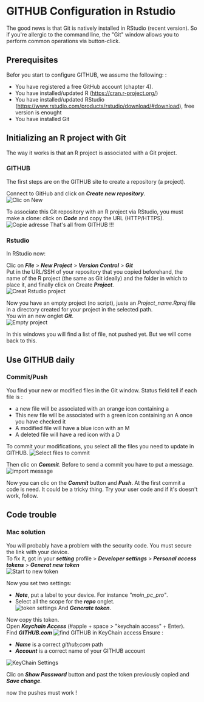 # GITHUB Configuration in Rstudio

The good news is that Git is natively installed in RStudio (recent version). So if you're allergic to the command line, the "Git" window allows you to perform common operations via button-click.   


## Prerequisites

Befor you start to configure GITHUB, we assume the following: :   
- You have registered a free GitHub account (chapter 4).
- You have installed/updated R (https://cran.r-project.org/)   
- You have installed/updated RStudio (https://www.rstudio.com/products/rstudio/download/#download), free version is enought   
- You have installed Git    


## Initializing an R project with Git

The way it works is that an R project is associated with a Git project.   


### GITHUB

The first steps are on the GITHUB site to create a repository (a project).   

Connect to GitHub and click on ***Create new repository***.   
![Clic on New](Figures/new_repo.png)

To associate this Git repository with an R project via RStudio, you must make a clone: click on ***Code*** and copy the URL (HTTP/HTTPS).    
![Copie adresse](Figures/cp_http.png)
That's all from GITHUB !!!    

### Rstudio

In RStudio now:   

Clic on ***File*** > ***New Project*** > ***Version Control*** > ***Git***    
Put in the URL/SSH of your repository that you copied beforehand, the name of the R project (the same as Git ideally) and the folder in which to place it, and finally click on Create ***Project***.    
![Creat Rstudio project](Figures/new_project.png)

Now you have an empty project (no script), juste an *Project_name.Rproj* file in a directory created for your project in the selected path.   
You win an new onglet ***Git***.   
![Empty project](Figures/empty_project.png)

In this windows you will find a list of file, not pushed yet. But we will come back to this.     


## Use GITHUB daily

### Commit/Push

You find your new or modified files in the Git window. Status field tell if each file is :    

- a new file will be associated with an orange icon containing a 
- This new file will be associated with a green icon containing an A once you have checked it
- A modified file will have a blue icon with an M
- A deleted file will have a red icon with a D

To commit your modifications, you select all the files you need to update in GITHUB. 
![Select files to commit](Figures/commit_select_file.png)

Then clic on ***Commit***. Before to send a commit you have to put a message.   
![import message](Figures/commit_message.png)

Now you can clic on the ***Commit*** button and ***Push***. At the first commit a code is need. It could be a tricky thing. Try your user code and if it's doesn't work, follow.     

## Code trouble

### Mac solution

You will probably have a problem with the security code. You must secure the link with your device.    
To fix it, got in your ***setting*** profile > ***Developer settings*** > ***Personal access tokens*** > ***Generat new token***   
![Start to new token](Figures/token_start.png)

Now you set two settings:   
- ***Note***, put a label to your device. For instance *"moin_pc_pro"*.    
- Select all the scope for the ***repo*** onglet.    
![token settings](Figures/token_setting.png)
And ***Generate token***.   

Now copy this token.   
Open ***Keychain Access*** (#apple + space > "keychain access" + Enter).    
Find ***GITHUB.com*** 
![find GITHUB in KeyChain access](Figures/Key_access_github.png)
Ensure :   
- ***Name*** is a correct *github;com* path    
- ***Account*** is a correct name of your GITHUB account

![KeyChain Settings](Figures/keyChain_settings.png)

Clic on ***Show Password*** button and past the token previously copied and ***Save change***.   

now the pushes must work !


